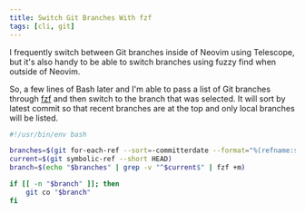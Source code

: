 ```yaml
---
title: Switch Git Branches With fzf
tags: [cli, git]
---
```


I frequently switch between Git branches inside of Neovim using Telescope, but
it's also handy to be able to switch branches using fuzzy find when outside of
Neovim.

So, a few lines of Bash later and I'm able to pass a list of Git branches
through [fzf](https://github.com/junegunn/fzf) and then switch to the branch
that was selected. It will sort by latest commit so that recent branches are at
the top and only local branches will be listed.

```bash showLineNumbers fn
#!/usr/bin/env bash

branches=$(git for-each-ref --sort=-committerdate --format="%(refname:short)" refs/heads/)
current=$(git symbolic-ref --short HEAD)
branch=$(echo "$branches" | grep -v "^$current$" | fzf +m)

if [[ -n "$branch" ]]; then
	git co "$branch"
fi
```
